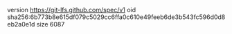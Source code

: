 version https://git-lfs.github.com/spec/v1
oid sha256:6b773b8e615df079c5029cc6ffa0c610e49feeb6de3b543fc596d0d8eb2a0e1d
size 6087
